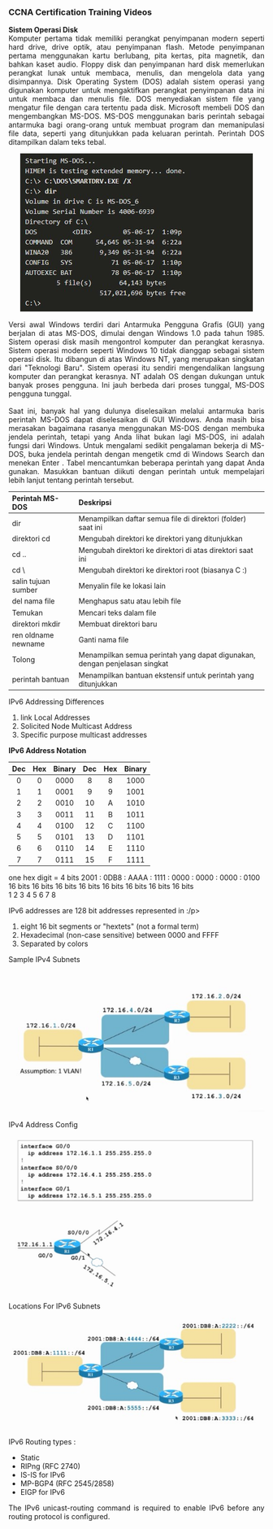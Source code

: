 ### CCNA Certification Training Videos
<p align="justify"><b>Sistem Operasi Disk</b></br>Komputer pertama tidak memiliki perangkat penyimpanan modern seperti hard drive, drive optik, atau penyimpanan flash. Metode penyimpanan pertama menggunakan kartu berlubang, pita kertas, pita magnetik, dan bahkan kaset audio. Floppy disk dan penyimpanan hard disk memerlukan perangkat lunak untuk membaca, menulis, dan mengelola data yang disimpannya. Disk Operating System (DOS) adalah sistem operasi yang digunakan komputer untuk mengaktifkan perangkat penyimpanan data ini untuk membaca dan menulis file. DOS menyediakan sistem file yang mengatur file dengan cara tertentu pada disk. Microsoft membeli DOS dan mengembangkan MS-DOS. MS-DOS menggunakan baris perintah sebagai antarmuka bagi orang-orang untuk membuat program dan memanipulasi file data, seperti yang ditunjukkan pada keluaran perintah. Perintah DOS ditampilkan dalam teks tebal.</p>
<p align="center">
  <img src="https://github.com/yenysyafitry/CCNA-Certification-Training-Videos/blob/main/Screenshot_4.jpg"> </p>
  <p align="justify"> Versi awal Windows terdiri dari Antarmuka Pengguna Grafis (GUI) yang berjalan di atas MS-DOS, dimulai dengan Windows 1.0 pada tahun 1985. Sistem operasi disk masih mengontrol komputer dan perangkat kerasnya. Sistem operasi modern seperti Windows 10 tidak dianggap sebagai sistem operasi disk. Itu dibangun di atas Windows NT, yang merupakan singkatan dari "Teknologi Baru". Sistem operasi itu sendiri mengendalikan langsung komputer dan perangkat kerasnya. NT adalah OS dengan dukungan untuk banyak proses pengguna. Ini jauh berbeda dari proses tunggal, MS-DOS pengguna tunggal.</br></br>
Saat ini, banyak hal yang dulunya diselesaikan melalui antarmuka baris perintah MS-DOS dapat diselesaikan di GUI Windows. Anda masih bisa merasakan bagaimana rasanya menggunakan MS-DOS dengan membuka jendela perintah, tetapi yang Anda lihat bukan lagi MS-DOS, ini adalah fungsi dari Windows. Untuk mengalami sedikit pengalaman bekerja di MS-DOS, buka jendela perintah dengan mengetik cmd di Windows Search dan menekan Enter . Tabel mencantumkan beberapa perintah yang dapat Anda gunakan. Masukkan bantuan diikuti dengan perintah untuk mempelajari lebih lanjut tentang perintah tersebut.</p>

|Perintah MS-DOS	|				Deskripsi			|
| 	:-- 		| 					:-- 			|
|	dir		|Menampilkan daftar semua file di direktori (folder) saat ini|
|  direktori cd 	|Mengubah direktori ke direktori yang ditunjukkan|
|	cd ..		|Mengubah direktori ke direktori di atas direktori saat ini|
|	cd \		|Mengubah direktori ke direktori root (biasanya C :)|
|salin tujuan sumber	|Menyalin file ke lokasi lain|
|del nama file		|Menghapus satu atau lebih file|
|Temukan		|Mencari teks dalam file|
|direktori mkdir	| Membuat direktori baru|
|ren oldname newname	|Ganti nama file|
|	Tolong		|Menampilkan semua perintah yang dapat digunakan, dengan penjelasan singkat|
|perintah bantuan	|Menampilkan bantuan ekstensif untuk perintah yang ditunjukkan|



IPv6 Addressing Differences<ol>	<li>link Local Addresses</li>
	<li>Solicited Node Multicast Address</li>
	<li>Specific purpose multicast addresses </li> </ol>

<p align="justify"><b> IPv6 Address Notation</b></p>

| Dec | Hex | Binary | Dec | Hex | Binary|
|:--:| :--:| :--: | :--:| :--: | :--:|
|0 | 0 | 0000 | 8 | 8 | 1000 |
|1 | 1 | 0001 | 9 | 9 | 1001 |
|2 | 2 | 0010 | 10 | A | 1010 |
|3 | 3 | 0011 | 11 | B | 1011 |
|4 | 4 | 0100 | 12 | C | 1100 |
|5 | 5 | 0101 | 13 | D | 1101 |
|6 | 6 | 0110 | 14 | E | 1110 |
|7 | 7 | 0111 | 15 | F | 1111 |

one hex digit = 4 bits
 2001   :  0DB8	  :   AAAA  :  1111   :  0000 :   0000  :  0000   :   0100
16 bits	  16 bits   16 bits   16 bits  16 bits  16 bits	  16 bits   16 bits    
   1         2         3         4        5        6         7         8

<p align="justify">IPv6 addresses are 128 bit addresses represented in :/p>
<ol>	<li>eight 16 bit segments or "hextets" (not a formal term)</li>
	<li>Hexadecimal (non-case sensitive) between 0000 and FFFF</li>
       <li> Separated by colors</li> </ol>




Sample IPv4 Subnets
<p align="center">
  <img src="https://github.com/yenysyafitry/CCNA-Certification-Training-Videos/blob/main/Screenshot_1.jpg"> </p>
 


IPv4 Address Config
<p align="center">
  <img src="https://github.com/yenysyafitry/CCNA-Certification-Training-Videos/blob/main/Screenshot_2.jpg"> </p>
 

Locations For IPv6 Subnets
<p align="center">
  <img src="https://github.com/yenysyafitry/CCNA-Certification-Training-Videos/blob/main/Screenshot_3.jpg"> </p>
 
<p align="justify">IPv6 Routing types :</p>
<ul>	<li>Static</li>
	<li>RIPng (RFC 2740)</li>
	<li>IS-IS for IPv6</li>
	<li>MP-BGP4 (RFC 2545/2858)</li>
	<li>EIGP for IPv6</li>	</ul>
<p align="justify">The IPv6 unicast-routing command is required to enable IPv6 before any routing protocol is configured.</p>
